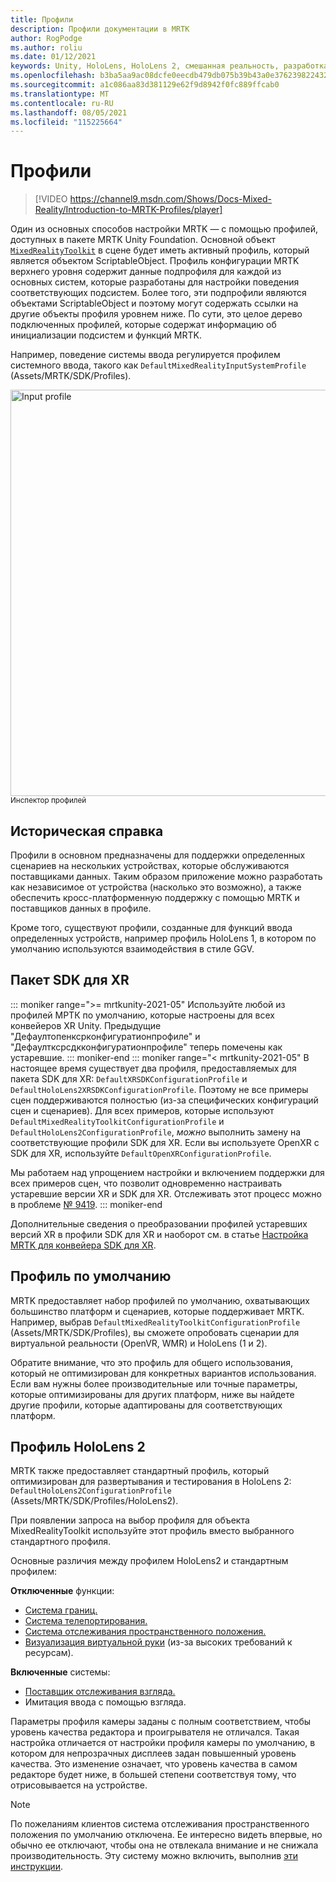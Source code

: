```yaml
---
title: Профили
description: Профили документации в MRTK
author: RogPodge
ms.author: roliu
ms.date: 01/12/2021
keywords: Unity, HoloLens, HoloLens 2, смешанная реальность, разработка, MRTK, профили
ms.openlocfilehash: b3ba5aa9ac08dcfe0eecdb479db075b39b43a0e376239822432df872b0775d27
ms.sourcegitcommit: a1c086aa83d381129e62f9d8942f0fc889ffcab0
ms.translationtype: MT
ms.contentlocale: ru-RU
ms.lasthandoff: 08/05/2021
ms.locfileid: "115225664"
---
```

# <a name="profiles"></a>Профили

> [!VIDEO https://channel9.msdn.com/Shows/Docs-Mixed-Reality/Introduction-to-MRTK-Profiles/player]

Один из основных способов настройки MRTK — с помощью профилей, доступных в пакете MRTK Unity Foundation. Основной объект [`MixedRealityToolkit`](xref:Microsoft.MixedReality.Toolkit.MixedRealityToolkit) в сцене будет иметь активный профиль, который является объектом ScriptableObject. Профиль конфигурации MRTK верхнего уровня содержит данные подпрофиля для каждой из основных систем, которые разработаны для настройки поведения соответствующих подсистем. Более того, эти подпрофили являются объектами ScriptableObject и поэтому могут содержать ссылки на другие объекты профиля уровнем ниже. По сути, это целое дерево подключенных профилей, которые содержат информацию об инициализации подсистем и функций MRTK.

Например, поведение системы ввода регулируется профилем системного ввода, такого как `DefaultMixedRealityInputSystemProfile` (Assets/MRTK/SDK/Profiles).

<img src="../images/profiles/input_profile.png" width="650px" alt="Input profile" style="display:block;">
<sup>Инспектор профилей</sup>

## <a name="background"></a>Историческая справка

Профили в основном предназначены для поддержки определенных сценариев на нескольких устройствах, которые обслуживаются поставщиками данных. Таким образом приложение можно разработать как независимое от устройства (насколько это возможно), а также обеспечить кросс-платформенную поддержку с помощью MRTK и поставщиков данных в профиле.

Кроме того, существуют профили, созданные для функций ввода определенных устройств, например профиль HoloLens 1, в котором по умолчанию используются взаимодействия в стиле GGV.

## <a name="xr-sdk"></a>Пакет SDK для XR

::: moniker range=">= mrtkunity-2021-05"
Используйте любой из профилей МРТК по умолчанию, которые настроены для всех конвейеров XR Unity. Предыдущие "Дефаултопенксрконфигуратионпрофиле" и "Дефаултксрсдкконфигуратионпрофиле" теперь помечены как устаревшие.
::: moniker-end
::: moniker range="< mrtkunity-2021-05"
В настоящее время существует два профиля, предоставляемых для пакета SDK для XR: `DefaultXRSDKConfigurationProfile` и `DefaultHoloLens2XRSDKConfigurationProfile`. Поэтому не все примеры сцен поддерживаются полностью (из-за специфических конфигураций сцен и сценариев). Для всех примеров, которые используют `DefaultMixedRealityToolkitConfigurationProfile` и `DefaultHoloLens2ConfigurationProfile`, _можно_ выполнить замену на соответствующие профили SDK для XR. Если вы используете OpenXR с SDK для XR, используйте `DefaultOpenXRConfigurationProfile`.

Мы работаем над упрощением настройки и включением поддержки для всех примеров сцен, что позволит одновременно настраивать устаревшие версии XR и SDK для XR. Отслеживать этот процесс можно в проблеме [№ 9419](https://github.com/microsoft/MixedRealityToolkit-Unity/issues/9419).
::: moniker-end

Дополнительные сведения о преобразовании профилей устаревших версий XR в профили SDK для XR и наоборот см. в статье [Настройка MRTK для конвейера SDK для XR](../../configuration/getting-started-with-mrtk-and-xrsdk.md#configuring-mrtk-for-the-xr-sdk-pipeline).

## <a name="default-profile"></a>Профиль по умолчанию

MRTK предоставляет набор профилей по умолчанию, охватывающих большинство платформ и сценариев, которые поддерживает MRTK. Например, выбрав `DefaultMixedRealityToolkitConfigurationProfile` (Assets/MRTK/SDK/Profiles), вы сможете опробовать сценарии для виртуальной реальности (OpenVR, WMR) и HoloLens (1 и 2).

Обратите внимание, что это профиль для общего использования, который не оптимизирован для конкретных вариантов использования. Если вам нужны более производительные или точные параметры, которые оптимизированы для других платформ, ниже вы найдете другие профили, которые адаптированы для соответствующих платформ.

## <a name="hololens-2-profile"></a>Профиль HoloLens 2

MRTK также предоставляет стандартный профиль, который оптимизирован для развертывания и тестирования в HoloLens 2: `DefaultHoloLens2ConfigurationProfile` (Assets/MRTK/SDK/Profiles/HoloLens2).

При появлении запроса на выбор профиля для объекта MixedRealityToolkit используйте этот профиль вместо выбранного стандартного профиля.

Основные различия между профилем HoloLens2 и стандартным профилем:

**Отключенные** функции:

- [Система границ.](../boundary/boundary-system-getting-started.md)
- [Система телепортирования.](../teleport-system/teleport-system.md)
- [Система отслеживания пространственного положения.](../spatial-awareness/spatial-awareness-getting-started.md)
- [Визуализация виртуальной руки](../input/hand-tracking.md) (из-за высоких требований к ресурсам).

**Включенные** системы:

- [Поставщик отслеживания взгляда.](../input/eye-tracking/eye-tracking-main.md)
- Имитация ввода с помощью взгляда.

Параметры профиля камеры заданы с полным соответствием, чтобы уровень качества редактора и проигрывателя не отличался. Такая настройка отличается от настройки профиля камеры по умолчанию, в котором для непрозрачных дисплеев задан повышенный уровень качества. Это изменение означает, что уровень качества в самом редакторе будет ниже, в большей степени соответствуя тому, что отрисовывается на устройстве.

> [!NOTE]
> По пожеланиям клиентов система отслеживания пространственного положения по умолчанию отключена. Ее интересно видеть впервые, но обычно ее отключают, чтобы она не отвлекала внимание и не снижала производительность. Эту систему можно включить, выполнив [эти инструкции](../spatial-awareness/spatial-awareness-getting-started.md).

